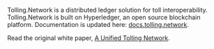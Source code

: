 Tolling.Network is a distributed ledger solution for toll interoperability. Tolling.Network is built on Hyperledger, an open source blockchain platform. Documentation is updated here: [docs.tolling.network](https://docs.tolling.network).

Read the original white paper, [A Unified Tolling Network](https://milliganpartners.com/unified-tolling-network/).
